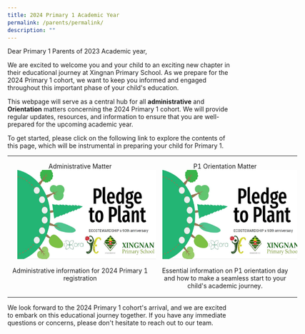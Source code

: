 ```yaml
---
title: 2024 Primary 1 Academic Year
permalink: /parents/permalink/
description: ""
---
```

Dear Primary 1 Parents of 2023 Academic year,

We are excited to welcome you and your child to an exciting new chapter in their educational journey at Xingnan Primary School. As we prepare for the 2024 Primary 1 cohort, we want to keep you informed and engaged throughout this important phase of your child's education.

This webpage will serve as a central hub for all **administrative** and **Orientation** matters concerning the 2024 Primary 1 cohort. We will provide regular updates, resources, and information to ensure that you are well-prepared for the upcoming academic year.

To get started, please click on the following link to explore the contents of this page, which will be instrumental in preparing your child for Primary 1.


<table class="MsoTableGrid" border="0" cellspacing="0" cellpadding="0" width="649" style="width:487.0pt;border-collapse:collapse;border:none;mso-yfti-tbllook:
 1184;mso-padding-alt:0cm 5.4pt 0cm 5.4pt;mso-border-insideh:none;mso-border-insidev:
 none"><tbody><tr style="mso-yfti-irow:0;mso-yfti-firstrow:yes;height:65.75pt"><td width="325" valign="top" style="width:243.5pt;padding:0cm 5.4pt 0cm 5.4pt;
  height:65.75pt"><p class="MsoNormal" align="center" style="margin-bottom:0cm;text-align:center;
  line-height:normal">Administrative Matter<a href="https://designrr.page/?id=245411&amp;token=2475520815&amp;type=FP&amp;h=4848"><img src="/images/Pledge%20to%20Plant.jpg" style="width:400px;height:200px;margin-left:15px;" align="Centre"></a></p></td><td width="325" valign="top" style="width:243.5pt;padding:0cm 5.4pt 0cm 5.4pt;
  height:65.75pt"><p class="MsoNormal" align="center" style="margin-bottom:0cm;text-align:center;
  line-height:normal">P1 Orientation Matter<a href="https://designrr.page/?id=245411&amp;token=2475520815&amp;type=FP&amp;h=4848"><img src="/images/Pledge%20to%20Plant.jpg" style="width:400px;height:200px;margin-left:15px;" align="Centre"></a></p></td></tr><tr style="mso-yfti-irow:1;mso-yfti-lastrow:yes;height:60.95pt"><td width="325" valign="top" style="width:243.5pt;padding:0cm 5.4pt 0cm 5.4pt;
  height:60.95pt"><p class="MsoNormal" align="center" style="margin-bottom:0cm;text-align:center;
  line-height:normal">Administrative information for 2024 Primary 1 registration</p></td><td width="325" valign="top" style="width:243.5pt;padding:0cm 5.4pt 0cm 5.4pt;
  height:60.95pt"><p class="MsoNormal" align="center" style="margin-bottom:0cm;text-align:center;
  line-height:normal">Essential information on P1 orientation day and how to make a seamless start to your child's academic journey.</p></td></tr></tbody></table>
We look forward to the 2024 Primary 1 cohort's arrival, and we are excited to embark on this educational journey together. If you have any immediate questions or concerns, please don't hesitate to reach out to our team.